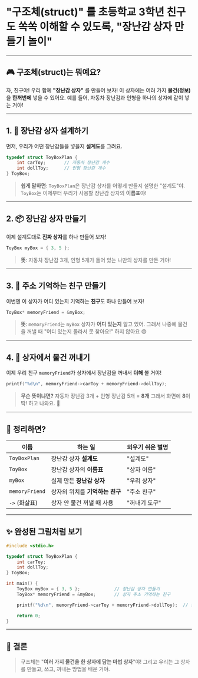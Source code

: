 # **"구조체(struct)"** 를 초등학교 3학년 친구도 쏙쏙 이해할 수 있도록, **"장난감 상자 만들기 놀이"**

---

## 🎮 구조체(struct)는 뭐예요?

자, 친구야! 우리 함께 **"장난감 상자"** 를 만들어 보자!
이 상자에는 여러 가지 **물건(정보)** 을 **한꺼번에** 넣을 수 있어요.
예를 들어, 자동차 장난감과 인형을 하나의 상자에 같이 넣는 거야!

---

## 1. 🧰 장난감 상자 설계하기

먼저, 우리가 어떤 장난감들을 넣을지 **설계도**를 그려요.

```c
typedef struct ToyBoxPlan {
    int carToy;       // 자동차 장난감 개수
    int dollToy;      // 인형 장난감 개수
} ToyBox;
```

> **쉽게 말하면**:
> `ToyBoxPlan`은 장난감 상자를 어떻게 만들지 설명한 "설계도"야.
> `ToyBox`는 이제부터 우리가 사용할 장난감 상자의 **이름표**야!

---

## 2. 📦 장난감 상자 만들기

이제 설계도대로 **진짜 상자**를 하나 만들어 보자!

```c
ToyBox myBox = { 3, 5 };
```

> **뜻**:
> 자동차 장난감 3개, 인형 5개가 들어 있는 나만의 상자를 만든 거야!

---

## 3. 🧭 주소 기억하는 친구 만들기

이번엔 이 상자가 어디 있는지 기억하는 **친구**도 하나 만들어 보자!

```c
ToyBox* memoryFriend = &myBox;
```

> **뜻**:
> `memoryFriend`는 `myBox` 상자가 **어디 있는지** 알고 있어.
> 그래서 나중에 물건을 꺼낼 때 "어디 있는지 몰라서 못 찾아요!" 하지 않아요 😄

---

## 4. 🎁 상자에서 물건 꺼내기

이제 우리 친구 `memoryFriend`가 상자에서 장난감을 꺼내서 **더해** 볼 거야!

```c
printf("%d\n", memoryFriend->carToy + memoryFriend->dollToy);
```

> **무슨 뜻이냐면?**
> 자동차 장난감 3개 + 인형 장난감 5개 = **8개**
> 그래서 화면에 **8**이 딱! 하고 나와요. 🎉

---

## 🧠 정리하면?

| 이름             | 하는 일                | 외우기 쉬운 별명 |
| -------------- | ------------------- | --------- |
| `ToyBoxPlan`   | 장난감 상자 **설계도**      | "설계도"     |
| `ToyBox`       | 장난감 상자의 **이름표**     | "상자 이름"   |
| `myBox`        | 실제 만든 **장난감 상자**    | "우리 상자"   |
| `memoryFriend` | 상자의 위치를 **기억하는 친구** | "주소 친구"   |
| `->` (화살표)     | 상자 안 물건 꺼낼 때 사용     | "꺼내기 도구"  |

---

## ✨ 완성된 그림처럼 보기

```c
#include <stdio.h>

typedef struct ToyBoxPlan {
    int carToy;
    int dollToy;
} ToyBox;

int main() {
    ToyBox myBox = { 3, 5 };             // 장난감 상자 만들기
    ToyBox* memoryFriend = &myBox;       // 상자 주소 기억하는 친구

    printf("%d\n", memoryFriend->carToy + memoryFriend->dollToy);  // 장난감 총 개수 출력

    return 0;
}
```

---

## 🎉 결론

> 구조체는 "**여러 가지 물건을 한 상자에 담는 마법 상자**"야!
> 그리고 우리는 그 상자를 만들고, 쓰고, 꺼내는 방법을 배운 거야.

